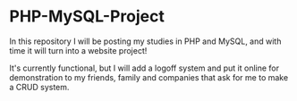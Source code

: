 # PHP-MySQL-Project
In this repository I will be posting my studies in PHP and MySQL, and with time it will turn into a website project!

It's currently functional, but I will add a logoff system and put it online for demonstration to my friends, family and companies that ask for me to make a CRUD system.
